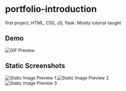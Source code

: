 # portfolio-introduction
first project, HTML, CSS, JS, flask. Mostly tutorial-taught


Demo
-------------------
![GIF Preview](https://github.com/chewyixin99/portfolio-introduction/blob/main/demo_images/SRGIF2.gif)

Static Screenshots
--------------------
![Static Image Preview 1](https://github.com/chewyixin99/portfolio-introduction/blob/main/demo_images/demo_1.png)
![Static Image Preview 2](https://github.com/chewyixin99/portfolio-introduction/blob/main/demo_images/demo_2.png)
![Static Image Preview 3](https://github.com/chewyixin99/portfolio-introduction/blob/main/demo_images/demo_3.png)

